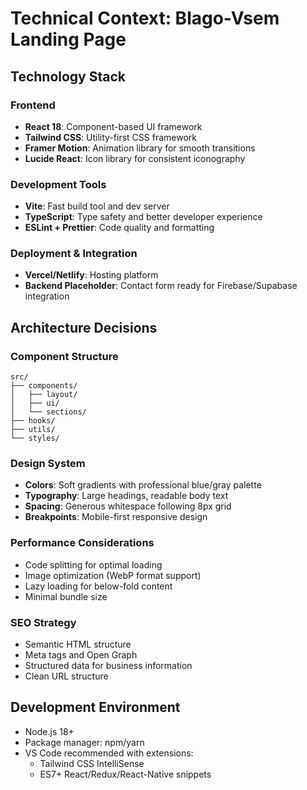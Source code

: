 # Technical Context: Blago-Vsem Landing Page

## Technology Stack

### Frontend
- **React 18**: Component-based UI framework
- **Tailwind CSS**: Utility-first CSS framework
- **Framer Motion**: Animation library for smooth transitions
- **Lucide React**: Icon library for consistent iconography

### Development Tools
- **Vite**: Fast build tool and dev server
- **TypeScript**: Type safety and better developer experience
- **ESLint + Prettier**: Code quality and formatting

### Deployment & Integration
- **Vercel/Netlify**: Hosting platform
- **Backend Placeholder**: Contact form ready for Firebase/Supabase integration

## Architecture Decisions

### Component Structure
```
src/
├── components/
│   ├── layout/
│   ├── ui/
│   └── sections/
├── hooks/
├── utils/
└── styles/
```

### Design System
- **Colors**: Soft gradients with professional blue/gray palette
- **Typography**: Large headings, readable body text
- **Spacing**: Generous whitespace following 8px grid
- **Breakpoints**: Mobile-first responsive design

### Performance Considerations
- Code splitting for optimal loading
- Image optimization (WebP format support)
- Lazy loading for below-fold content
- Minimal bundle size

### SEO Strategy
- Semantic HTML structure
- Meta tags and Open Graph
- Structured data for business information
- Clean URL structure

## Development Environment
- Node.js 18+
- Package manager: npm/yarn
- VS Code recommended with extensions:
  - Tailwind CSS IntelliSense
  - ES7+ React/Redux/React-Native snippets 